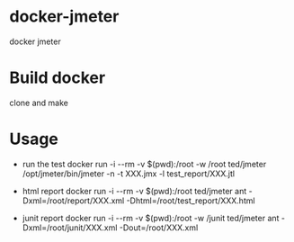 # docker-jmeter
docker jmeter 
# Build docker
clone and make
# Usage
* run the test
docker run -i --rm -v $(pwd):/root -w /root ted/jmeter /opt/jmeter/bin/jmeter -n -t XXX.jmx -l test_report/XXX.jtl

* html report
docker run -i --rm -v $(pwd):/root ted/jmeter ant -Dxml=/root/report/XXX.xml -Dhtml=/root/test_report/XXX.html

* junit report
docker run -i --rm -v $(pwd):/root -w /junit ted/jmeter ant -Dxml=/root/junit/XXX.xml -Dout=/root/XXX.xml
